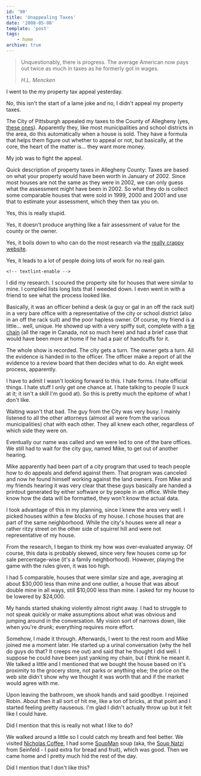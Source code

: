 ```yaml
---
id: '90'
title: 'Unappealing Taxes'
date: '2008-05-08'
template: 'post'
tags:
    - home
archive: true
---
```


> Unquestionably, there is progress. The average American now pays out twice
> as much in taxes as he formerly got in wages.
>
> <cite>H.L. Mencken</cite>

I went to the my property tax appeal yesterday.

No, this isn't the start of a lame joke and no, I didn't appeal my property
taxes.

The City of Pittsburgh appealed my taxes to the County of Allegheny (yes,
[these ones](http://www.post-gazette.com/pg/08094/870250-100.stm 'Ravenstahl endorses Pittsburgh-Allegheny County merger')).
Apparently they, like most municipalities and school districts in the area, do
this automatically when a house is sold. They have a formula that helps them
figure out whether to appeal or not, but basically, at the core, the heart of
the matter is... they want more money.

My job was to fight the appeal.<!-- more -->

Quick description of property taxes in Allegheny County: Taxes are based on
what your property would have been worth in January of 2002. Since most houses
are not the same as they were in 2002, we can only guess what the assessment
might have been in 2002. So what they do is collect some comparable houses
that were sold in 1999, 2000 and 2001 and use that to estimate your
assessment, which they then tax you on.

<!-- textlint-disable -->

Yes, this is really stupid.

Yes, it doesn't produce anything like a fair assessment of value for the
county or the owner.

Yes, it boils down to who can do the most research via the
[really crappy website](http://www2.county.allegheny.pa.us/RealEstate/ 'Allegheny County Proprety Tax Assessment').

Yes, it leads to a lot of people doing lots of work for no real gain.

    <!-- textlint-enable -->

I did my research. I scoured the property site for houses that were similar to
mine. I complied lists long lists that I weeded down. I even went in with a
friend to see what the process looked like.

Basically, it was an officer behind a desk (a guy or gal in an off the rack
suit) in a very bare office with a representative of the city or school
district (also in an off the rack suit) and the poor hapless owner. Of course,
my friend is a little... well, unique. He showed up with a very spiffy suit,
complete with a [tie chain](http://en.wikipedia.org/wiki/Tie_bar#Tie_chain)
(all the rage in Canada, not so much here) and had a brief case that would
have been more at home if he had a pair of handcuffs for it.

The whole show is recorded. The city gets a turn. The owner gets a turn. All
the evidence is handed in to the officer. The officer make a report of all the
evidence to a review board that then decides what to do. An eight week
process, apparently.

I have to admit I wasn't looking forward to this. I hate forms. I hate
official things. I hate stuff I only get one chance at. I hate talking to
people (I suck at it; it isn't a skill I'm good at). So this is pretty much
the epitome of what I don't like.

Waiting wasn't that bad. The guy from the City was very busy. I mainly
listened to all the other attorneys (almost all were from the various
municipalities) chat with each other. They all knew each other, regardless of
which side they were on.

Eventually our name was called and we were led to one of the bare offices. We
still had to wait for the city guy, named Mike, to get out of another hearing.

Mike apparently had been part of a city program that used to teach people how
to do appeals and defend against them. That program was canceled and now he
found himself working against the land owners. From Mike and my friends
hearing it was very clear that these guys basically are handed a printout
generated by either software or by people in an office. While they know how
the data will be formatted, they won't know the actual data.

I took advantage of this in my planning, since I knew the area very well. I
picked houses within a few blocks of my house. I chose houses that are part of
the same neighborhood. While the city's houses were all near a rather ritzy
street on the other side of squirrel hill and were not representative of my
house.

From the research, I began to think my how was over-evaluated anyway. Of
course, this data is probably skewed, since very few houses come up for sale
percentage-wise (it's a family neighborhood). However, playing the game with
the rules given, it was too high.

I had 5 comparable, houses that were similar size and age, averaging at about
$30,000 less than mine and one outlier, a house that was about double mine in
all ways, still $10,000 less than mine. I asked for my house to be lowered by
\$24,000.

My hands started shaking violently almost right away. I had to struggle to not
speak quickly or make assumptions about what was obvious and jumping around in
the conversation. My vision sort of narrows down, like when you're drunk;
everything requires more effort.

Somehow, I made it through. Afterwards, I went to the rest room and Mike
joined me a moment later. He started up a urinal conversation (why the hell do
guys do that? It creeps me out) and said that he thought I did well. I suppose
he could have been just yanking my chain, but I think he meant it. We talked a
little and I mentioned that we bought the house based on it's proximity to the
grocery store, not parks or anything else; the price on the web site didn't
show why we thought it was worth that and if the market would agree with me.

Upon leaving the bathroom, we shook hands and said goodbye. I rejoined Robin.
About then it all sort of hit me, like a ton of bricks, at that point and I
started feeling pretty nauseous. I'm glad I didn't actually throw up but it
felt like I could have.

Did I mention that this is really not what I like to do?

We walked around a little so I could catch my breath and feel better. We
visited [Nicholas Coffee](http://www.nicholascoffee.net/), I had some
[SoupMan](http://www.originalsoupman.com/ 'The Original SoupMan') soup (aka,
the [Soup Natzi](http://en.wikipedia.org/wiki/Soup_Nazi) from Seinfeld - I
paid extra for bread and fruit), which was good. Then we came home and I
pretty much hid the rest of the day.

Did I mention that I don't like this?
